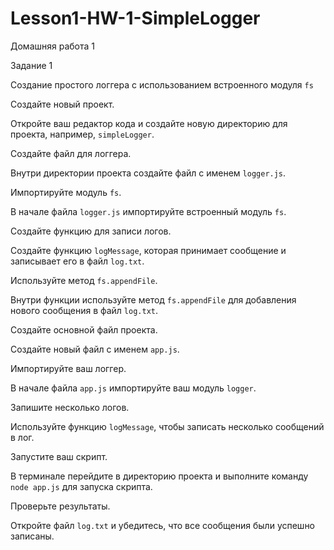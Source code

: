 # Lesson1-HW-1-SimpleLogger

Домашняя работа 1

Задание 1

Создание простого логгера с использованием встроенного модуля `fs`

Создайте новый проект.

Откройте ваш редактор кода и создайте новую директорию для проекта, например, `simpleLogger`.

Создайте файл для логгера.

Внутри директории проекта создайте файл с именем `logger.js`.

Импортируйте модуль `fs`.

В начале файла `logger.js` импортируйте встроенный модуль `fs`.

Создайте функцию для записи логов.

Создайте функцию `logMessage`, которая принимает сообщение и записывает его в файл `log.txt`.

Используйте метод `fs.appendFile`.

Внутри функции используйте метод `fs.appendFile` для добавления нового сообщения в файл `log.txt`.

Создайте основной файл проекта.

Создайте новый файл с именем `app.js`.

Импортируйте ваш логгер.

В начале файла `app.js` импортируйте ваш модуль `logger`.

Запишите несколько логов.

Используйте функцию `logMessage`, чтобы записать несколько сообщений в лог.

Запустите ваш скрипт.

В терминале перейдите в директорию проекта и выполните команду `node app.js` для запуска скрипта.

Проверьте результаты.

Откройте файл `log.txt` и убедитесь, что все сообщения были успешно записаны.
